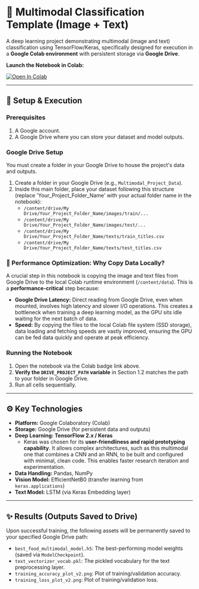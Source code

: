 # 🧠 Multimodal Classification Template (Image + Text)

A deep learning project demonstrating multimodal (image and text) classification using TensorFlow/Keras, specifically designed for execution in a **Google Colab environment** with persistent storage via **Google Drive**.

**Launch the Notebook in Colab:**

[![Open In Colab](https://colab.research.google.com/assets/colab-badge.svg)](https://colab.research.google.com/github/rghvsrdhtra/Multimodal_Training_Colab/blob/main/Multimodal_Training_Colab.ipynb)

---

## 🚀 Setup & Execution

### Prerequisites

1.  A Google account.
2.  A Google Drive where you can store your dataset and model outputs.

### Google Drive Setup

You must create a folder in your Google Drive to house the project's data and outputs.

1.  Create a folder in your Google Drive (e.g., `Multimodal_Project_Data`).
2.  Inside this main folder, place your dataset following this structure (replace 'Your\_Project\_Folder\_Name' with your actual folder name in the notebook):
    * `/content/drive/My Drive/Your_Project_Folder_Name/images/train/...`
    * `/content/drive/My Drive/Your_Project_Folder_Name/images/test/...`
    * `/content/drive/My Drive/Your_Project_Folder_Name/texts/train_titles.csv`
    * `/content/drive/My Drive/Your_Project_Folder_Name/texts/test_titles.csv`

### 🔄 Performance Optimization: Why Copy Data Locally?

A crucial step in this notebook is copying the image and text files from Google Drive to the local Colab runtime environment (`/content/data`). This is a **performance-critical** step because:

* **Google Drive Latency:** Direct reading from Google Drive, even when mounted, involves high latency and slower I/O operations. This creates a bottleneck when training a deep learning model, as the GPU sits idle waiting for the next batch of data.
* **Speed:** By copying the files to the local Colab file system (SSD storage), data loading and fetching speeds are vastly improved, ensuring the GPU can be fed data quickly and operate at peak efficiency.

### Running the Notebook

1.  Open the notebook via the Colab badge link above.
2.  **Verify the `DRIVE_PROJECT_PATH` variable** in Section 1.2 matches the path to your folder in Google Drive.
3.  Run all cells sequentially.

---

## ⚙️ Key Technologies

* **Platform:** Google Colaboratory (Colab)
* **Storage:** Google Drive (for persistent data and outputs)
* **Deep Learning: TensorFlow 2.x / Keras**
    * Keras was chosen for its **user-friendliness and rapid prototyping capability**. It allows complex architectures, such as this multimodal one that combines a CNN and an RNN, to be built and configured with minimal, clean code. This enables faster research iteration and experimentation.
* **Data Handling:** Pandas, NumPy
* **Vision Model:** EfficientNetB0 (transfer learning from `keras.applications`)
* **Text Model:** LSTM (via Keras Embedding layer)

---

## ✨ Results (Outputs Saved to Drive)

Upon successful training, the following assets will be permanently saved to your specified Google Drive path:

* `best_food_multimodal_model.h5`: The best-performing model weights (saved via `ModelCheckpoint`).
* `text_vectorizer_vocab.pkl`: The pickled vocabulary for the text preprocessing layer.
* `training_accuracy_plot_v2.png`: Plot of training/validation accuracy.
* `training_loss_plot_v2.png`: Plot of training/validation loss.

